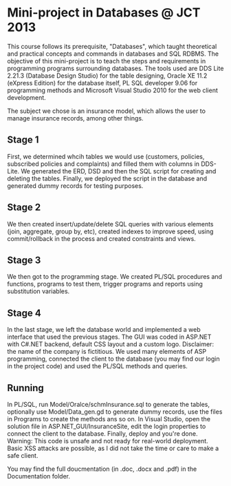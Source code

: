 Mini-project in Databases @ JCT 2013
====================================

This course follows its prerequisite, "Databases", which taught theoretical and practical concepts and commands in databases and SQL RDBMS. The objective of this mini-project is to teach the steps and requirements in programming programs surrounding databases. The tools used are DDS Lite 2.21.3 (Database Design Studio) for the table designing, Oracle XE 11.2 (eXpress Edition) for the database itself, PL SQL developer 9.06 for programming methods and Microsoft Visual Studio 2010 for the web client development.

The subject we chose is an insurance model, which allows the user to manage insurance records, among other things.

Stage 1
-------
First, we determined whcih tables we would use (customers, policies, subscribed policies and complaints) and filled them with columns in DDS-Lite. We generated the ERD, DSD and then the SQL script for creating and deleting the tables. Finally, we deployed the script in the database and generated dummy records for testing purposes.

Stage 2
-------
We then created insert/update/delete SQL queries with various elements (join, aggregate, group by, etc), created indexes to improve speed, using commit/rollback in the process and created constraints and views.

Stage 3
-------
We then got to the programming stage. We created PL/SQL procedures and functions, programs to test them, trigger programs and reports using substitution variables.

Stage 4
-------
In the last stage, we left the database world and implemented a web interface that used the previous stages. The GUI was coded in ASP.NET with C#.NET backend, default CSS layout and a custom logo. Disclaimer: the name of the company is fictitious. We used many elements of ASP programming, connected the client to the database (you may find our login in the project code) and used the PL/SQL methods and queries.

Running
-------
In PL/SQL, run Model/Oralce/schmInsurance.sql to generate the tables, optionally use Model/Data_gen.gd to generate dummy records, use the files in Programs to create the methods ans so on. In Visual Studio, open the solution file in ASP.NET_GUI/InsuranceSite, edit the login properties to connect the client to the database. Finally, deploy and you're done.
Warning: This code is unsafe and not ready for real-world deployment. Basic XSS attacks are possible, as I did not take the time or care to make a safe client.

You may find the full doucmentation (in .doc, .docx and .pdf) in the Documentation folder.